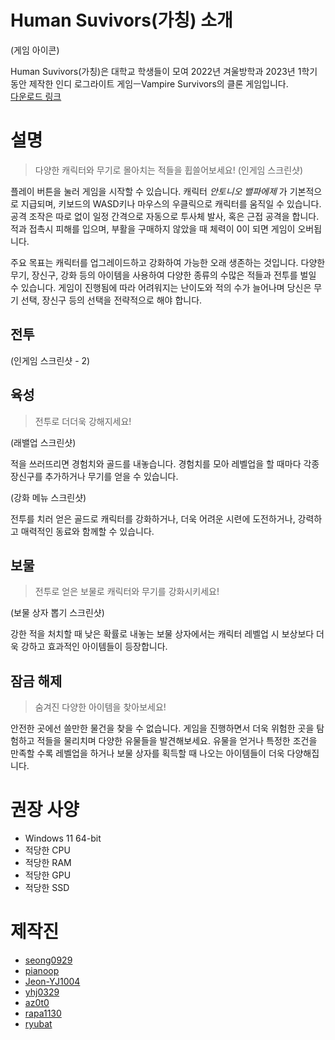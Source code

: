 # Human Suvivors(가칭) 소개
(게임 아이콘)

Human Suvivors(가칭)은 대학교 학생들이 모여 2022년 겨울방학과 2023년 1학기 동안 제작한 인디 로그라이트 게임ㅡVampire Survivors의 클론 게임입니다.  
[다운로드 링크](https://drive.google.com/file/d/1MhamxWwnb9-SZu0DX9h-jzHbknoZOIoq/view?usp=sharing)  

# 설명
> 다양한 캐릭터와 무기로 몰아치는 적들을 휩쓸어보세요!
> (인게임 스크린샷)

플레이 버튼을 눌러 게임을 시작할 수 있습니다. 캐릭터 _안토니오 밸파에제_ 가 기본적으로 지급되며, 키보드의 WASD키나 마우스의 우클릭으로 캐릭터를 움직일 수 있습니다. 공격 조작은 따로 없이 일정 간격으로 자동으로 투사체 발사, 혹은 근접 공격을 합니다. 적과 접촉시 피해를 입으며, 부활을 구매하지 않았을 때 체력이 0이 되면 게임이 오버됩니다.

주요 목표는 캐릭터를 업그레이드하고 강화하여 가능한 오래 생존하는 것입니다. 다양한 무기, 장신구, 강화 등의 아이템을 사용하여 다양한 종류의 수많은 적들과 전투를 벌일 수 있습니다. 게임이 진행됨에 따라 어려워지는 난이도와 적의 수가 늘어나며 당신은 무기 선택, 장신구 등의 선택을 전략적으로 해야 합니다.

## 전투
(인게임 스크린샷 - 2)

## 육성
> 전투로 더더욱 강해지세요!

(래밸업 스크린샷)

적을 쓰러뜨리면 경험치와 골드를 내놓습니다. 경험치를 모아 레벨업을 할 때마다 각종 장신구를 추가하거나 무기를 얻을 수 있습니다. 

(강화 메뉴 스크린샷)

전투를 치러 얻은 골드로 캐릭터를 강화하거나, 더욱 어려운 시련에 도전하거나, 강력하고 매력적인 동료와 함께할 수 있습니다.

## 보물
> 전투로 얻은 보물로 캐릭터와 무기를 강화시키세요!

(보물 상자 뽑기 스크린샷)

강한 적을 처치할 때 낮은 확률로 내놓는 보물 상자에서는 캐릭터 레벨업 시 보상보다 더욱 강하고 효과적인 아이템들이 등장합니다.

## 잠금 해제
> 숨겨진 다양한 아이템을 찾아보세요!

안전한 곳에선 쓸만한 물건을 찾을 수 없습니다. 게임을 진행하면서 더욱 위험한 곳을 탐험하고 적들을 물리치며 다양한 유물들을 발견해보세요. 유물을 얻거나 특정한 조건을 만족할 수록 레벨업을 하거나 보물 상자를 획득할 때 나오는 아이템들이 더욱 다양해집니다.


# 권장 사양
* Windows 11 64-bit
* 적당한 CPU
* 적당한 RAM
* 적당한 GPU
* 적당한 SSD

# 제작진
* [seong0929](https://github.com/seong0929)
* [pianoop](https://github.com/pianoop)
* [Jeon-YJ1004](https://github.com/Jeon-YJ1004)
* [yhj0329](https://github.com/yhj0329)
* [az0t0](https://github.com/az0t0)
* [rapa1130](https://github.com/rapa1130)
* [ryubat](https://github.com/ryubat)
